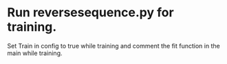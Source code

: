 # Run reversesequence.py for training. 
Set Train in config to true while training and comment the fit function in the main while training.
